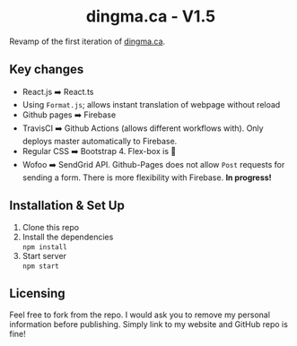 <h1 align="center">
 dingma.ca - V1.5
</h1>

Revamp of the first iteration of [dingma.ca](http://dingma.ca/).

## Key changes
* React.js :arrow_right: React.ts
* Using `Format.js`; allows instant translation of webpage without reload
* Github pages :arrow_right: Firebase
* TravisCI :arrow_right: Github Actions (allows different workflows with). Only deploys master automatically to Firebase.
* Regular CSS :arrow_right: Bootstrap 4. Flex-box is :crown:
* Wofoo :arrow_right: SendGrid API. Github-Pages does not allow `Post` requests for sending a form. 
There is more flexibility with Firebase. **In progress!**

## Installation & Set Up
1. Clone this repo
2. Install the dependencies\
``npm install``
3. Start server\
``npm start``

## Licensing
Feel free to fork from the repo. I would ask you to remove my personal information before publishing. 
Simply link to my website and GitHub repo is fine!

